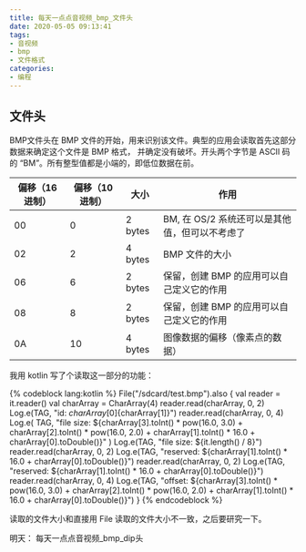 ```yaml
---
title: 每天一点点音视频_bmp_文件头
date: 2020-05-05 09:13:41
tags:
- 音视频
- bmp
- 文件格式
categories:
- 编程
---
```


## 文件头

BMP文件头在 BMP 文件的开始，用来识别该文件。典型的应用会读取首先这部分数据来确定这个文件是 BMP 格式， 并确定没有破坏。开头两个字节是 ASCII 码的 “BM”。所有整型值都是小端的，即低位数据在前。

偏移（16进制） | 偏移（10进制） | 大小 | 作用
-|-|-|-
00 | 0 | 2 bytes | BM, 在 OS/2 系统还可以是其他值，但可以不考虑了
02 | 2 | 4 bytes | BMP 文件的大小
06 | 6 | 2 bytes | 保留，创建 BMP 的应用可以自己定义它的作用
08 | 8 | 2 bytes | 保留，创建 BMP 的应用可以自己定义它的作用
0A | 10 | 4 bytes | 图像数据的偏移（像素点的数据）

我用 kotlin 写了个读取这一部分的功能：

{% codeblock lang:kotlin %}
File("/sdcard/test.bmp").also {
    val reader = it.reader()
    val charArray = CharArray(4)
    reader.read(charArray, 0, 2)
    Log.e(TAG, "id: ${charArray[0]}${charArray[1]}")
    reader.read(charArray, 0, 4)
    Log.e(
        TAG,
        "file size: ${charArray[3].toInt() * pow(16.0, 3.0)
                + charArray[2].toInt() * pow(16.0, 2.0) 
                + charArray[1].toInt() * 16.0 
                + charArray[0].toDouble()}"
    )
    Log.e(TAG, "file size: ${it.length() / 8}")
    reader.read(charArray, 0, 2)
    Log.e(TAG, "reserved: ${charArray[1].toInt() * 16.0
            + charArray[0].toDouble()}")
    reader.read(charArray, 0, 2)
    Log.e(TAG, "reserved: ${charArray[1].toInt() * 16.0
            + charArray[0].toDouble()}")
    reader.read(charArray, 0, 4)
    Log.e(TAG, "offset: ${charArray[3].toInt() * pow(16.0, 3.0)
            + charArray[2].toInt() * pow(16.0, 2.0)
            + charArray[1].toInt() * 16.0
            + charArray[0].toDouble()}")
}
{% endcodeblock %}

读取的文件大小和直接用 File 读取的文件大小不一致，之后要研究一下。


明天： 每天一点点音视频_bmp_dip头
